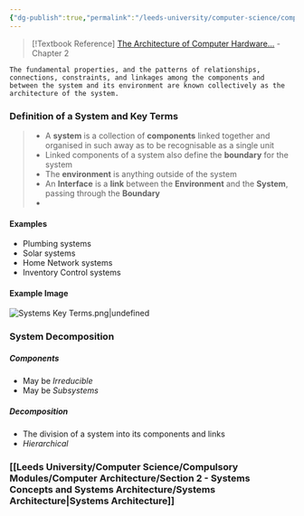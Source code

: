 ```yaml
---
{"dg-publish":true,"permalink":"/leeds-university/computer-science/compulsory-modules/computer-architecture/section-2-systems-concepts-and-systems-architecture/section-2-systems-concepts-and-systems-architecture/"}
---
```


>[!Textbook Reference]
> [The Architecture of Computer Hardware...](https://leeds.primo.exlibrisgroup.com/permalink/44LEE_INST/13rlbcs/alma991010470209705181) - Chapter 2

	The fundamental properties, and the patterns of relationships, connections, constraints, and linkages among the components and between the system and its environment are known collectively as the architecture of the system.
### Definition of a System and Key Terms
> - A **system** is a collection of **components** linked together and organised in such away as to be recognisable as a single unit
> - Linked components of a system also define the **boundary** for the system
> - The **environment** is anything outside of the system
> - An **Interface** is a **link** between the **Environment** and the **System**, passing through the **Boundary**
> - 
#### Examples
- Plumbing systems
- Solar systems
- Home Network systems
- Inventory Control systems
#### Example Image
![Systems Key Terms.png|undefined](/img/user/Leeds%20University/Computer%20Science/Compulsory%20Modules/Computer%20Architecture/Section%202%20-%20Systems%20Concepts%20and%20Systems%20Architecture/Systems%20Key%20Terms.png)
### System Decomposition
##### Components
- May be *Irreducible*
- May be *Subsystems*
##### Decomposition
- The division of a system into its components and links
- *Hierarchical*
### [[Leeds University/Computer Science/Compulsory Modules/Computer Architecture/Section 2 - Systems Concepts and Systems Architecture/Systems Architecture\|Systems Architecture]]